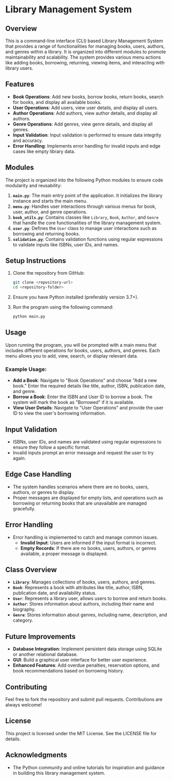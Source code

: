 # Library Management System

## Overview
This is a command-line interface (CLI) based Library Management System that provides a range of functionalities for managing books, users, authors, and genres within a library. It is organized into different modules to promote maintainability and scalability. The system provides various menu actions like adding books, borrowing, returning, viewing items, and interacting with library users.

## Features
- **Book Operations**: Add new books, borrow books, return books, search for books, and display all available books.
- **User Operations**: Add users, view user details, and display all users.
- **Author Operations**: Add authors, view author details, and display all authors.
- **Genre Operations**: Add genres, view genre details, and display all genres.
- **Input Validation**: Input validation is performed to ensure data integrity and accuracy.
- **Error Handling**: Implements error handling for invalid inputs and edge cases like empty library data.

## Modules
The project is organized into the following Python modules to ensure code modularity and reusability:

1. **`main.py`**: The main entry point of the application. It initializes the library instance and starts the main menu.
2. **`menu.py`**: Handles user interactions through various menus for book, user, author, and genre operations.
3. **`book_utils.py`**: Contains classes like `Library`, `Book`, `Author`, and `Genre` that handle the core functionalities of the library management system.
4. **`user.py`**: Defines the `User` class to manage user interactions such as borrowing and returning books.
5. **`validation.py`**: Contains validation functions using regular expressions to validate inputs like ISBNs, user IDs, and names.

## Setup Instructions
1. Clone the repository from GitHub:
   ```sh
   git clone <repository-url>
   cd <repository-folder>
   ```

2. Ensure you have Python installed (preferably version 3.7+).

3. Run the program using the following command:
   ```sh
   python main.py
   ```

## Usage
Upon running the program, you will be prompted with a main menu that includes different operations for books, users, authors, and genres. Each menu allows you to add, view, search, or display relevant data.

### Example Usage:
- **Add a Book**: Navigate to "Book Operations" and choose "Add a new book." Enter the required details like title, author, ISBN, publication date, and genre.
- **Borrow a Book**: Enter the ISBN and User ID to borrow a book. The system will mark the book as "Borrowed" if it is available.
- **View User Details**: Navigate to "User Operations" and provide the user ID to view the user's borrowing information.

## Input Validation
- ISBNs, user IDs, and names are validated using regular expressions to ensure they follow a specific format.
- Invalid inputs prompt an error message and request the user to try again.

## Edge Case Handling
- The system handles scenarios where there are no books, users, authors, or genres to display.
- Proper messages are displayed for empty lists, and operations such as borrowing or returning books that are unavailable are managed gracefully.

## Error Handling
- Error handling is implemented to catch and manage common issues.
  - **Invalid Input**: Users are informed if the input format is incorrect.
  - **Empty Records**: If there are no books, users, authors, or genres available, a proper message is displayed.

## Class Overview
- **`Library`**: Manages collections of books, users, authors, and genres.
- **`Book`**: Represents a book with attributes like title, author, ISBN, publication date, and availability status.
- **`User`**: Represents a library user, allows users to borrow and return books.
- **`Author`**: Stores information about authors, including their name and biography.
- **`Genre`**: Stores information about genres, including name, description, and category.

## Future Improvements
- **Database Integration**: Implement persistent data storage using SQLite or another relational database.
- **GUI**: Build a graphical user interface for better user experience.
- **Enhanced Features**: Add overdue penalties, reservation options, and book recommendations based on borrowing history.

## Contributing
Feel free to fork the repository and submit pull requests. Contributions are always welcome!

## License
This project is licensed under the MIT License. See the LICENSE file for details.

## Acknowledgments
- The Python community and online tutorials for inspiration and guidance in building this library management system.
